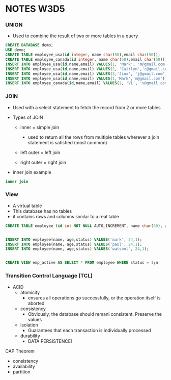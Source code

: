 # NOTES W3D5

### UNION

- Used to combine the result of two or more tables in a query
```sql
CREATE DATABASE demo;
USE demo;
CREATE TABLE employee_usa(id integer, name char(50),email char(50));
CREATE TABLE employee_canada(id integer, name char(50),email char(50));
INSERT INTO employee_usa(id,name,email) VALUES(1, 'Mark', 'm@gmail.com');
INSERT INTO employee_usa(id,name,email) VALUES(2, 'Caitlyn','c@gmail.com');
INSERT INTO employee_usa(id,name,email) VALUES(3,'Jinx', 'j@gmail.com');
INSERT INTO employee_usa(id,name,email) VALUES(1,'Mark','m@gmail.com');
INSERT INTO employee_canada(id,name,email) VALUES(2, 'Vi', 'v@gmail.com');
```



### JOIN

- Used with a select statement to fetch the record from 2 or more tables
- Types of JOIN
    - inner = simple join
        - used to return all the rows from multiple tables wherever a join statement is satisfied (most common)
    - left outer = left join
    
    - right outer = right join


- inner join example

```sql
inner join
```


### View
- A virtual table
- This database has no tables
- it contains rows and columns similar to a real table

```sql
CREATE TABLE employee (id int NOT NULL AUTO_INCREMENT, name char(50), age int, status int);


INSERT INTO employee(name, age,status) VALUES('mark', 24,1);
INSERT INTO employee(name, age,status) VALUES('paul', 24,1);
INSERT INTO employee(name, age,status) VALUES('watsonl', 24,1);


CREATE VIEW emp_active AS SELECT * FROM employee WHERE status = 1;n
```

### Transition Control Language (TCL)

- ACID 
    - atomicity
        - ensures all operations go successfully, or the operation itself is aborted
    - consistency
        - Obviously, the database should remani consistent. Preserve the values
    - isolation
        - Guarantees that each transaction is individually processed
    - durability
        - DATA PERSISTENCE!

CAP Theorem

- consistency
- availability
- partition
